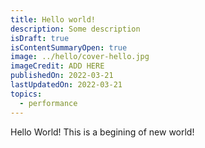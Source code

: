 ```yaml
---
title: Hello world!
description: Some description
isDraft: true
isContentSummaryOpen: true
image: ../hello/cover-hello.jpg
imageCredit: ADD HERE
publishedOn: 2022-03-21
lastUpdatedOn: 2022-03-21
topics:
  - performance
---
```


Hello World! This is a begining of new world!
